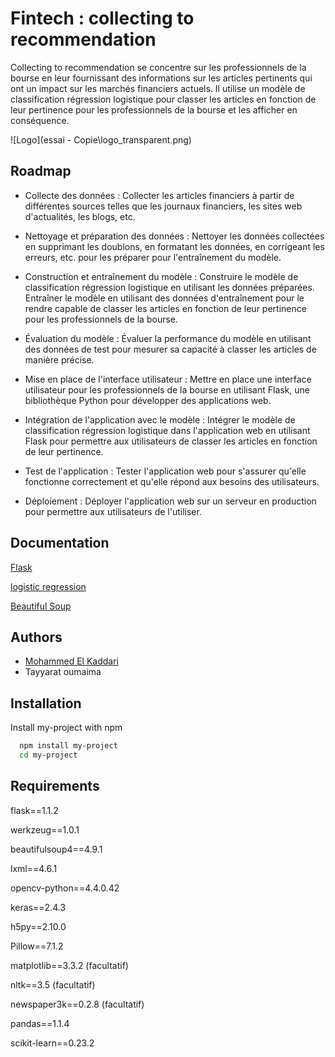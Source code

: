 
# Fintech : collecting to recommendation 

 Collecting to recommendation se concentre sur les professionnels de la bourse en leur fournissant des informations sur les articles pertinents qui ont un impact sur les marchés financiers actuels. Il utilise un modèle de classification régression logistique pour classer les articles en fonction de leur pertinence pour les professionnels de la bourse et les afficher en conséquence.


![Logo](essai - Copie\logo_transparent.png)


## Roadmap

- Collecte des données : Collecter les articles financiers à partir de différentes sources telles que les journaux financiers, les sites web d'actualités, les blogs, etc.

- Nettoyage et préparation des données : Nettoyer les données collectées en supprimant les doublons, en formatant les données, en corrigeant les erreurs, etc. pour les préparer pour l'entraînement du modèle.

- Construction et entraînement du modèle : Construire le modèle de classification régression logistique en utilisant les données préparées. Entraîner le modèle en utilisant des données d'entraînement pour le rendre capable de classer les articles en fonction de leur pertinence pour les professionnels de la bourse.

- Évaluation du modèle : Évaluer la performance du modèle en utilisant des données de test pour mesurer sa capacité à classer les articles de manière précise.

- Mise en place de l'interface utilisateur : Mettre en place une interface utilisateur pour les professionnels de la bourse en utilisant Flask, une bibliothèque Python pour développer des applications web.

- Intégration de l'application avec le modèle : Intégrer le modèle de classification régression logistique dans l'application web en utilisant Flask pour permettre aux utilisateurs de classer les articles en fonction de leur pertinence.

- Test de l'application : Tester l'application web pour s'assurer qu'elle fonctionne correctement et qu'elle répond aux besoins des utilisateurs.

- Déploiement : Déployer l'application web sur un serveur en production pour permettre aux utilisateurs de l'utiliser.




## Documentation

[Flask](https://flask.palletsprojects.com/en/2.2.x/)





[logistic regression](https://scikit-learn.org/stable/modules/generated/sklearn.linear_model.LogisticRegression.html)



[Beautiful Soup]( https://beautiful-soup-4.readthedocs.io/en/latest/)



## Authors

- [Mohammed El Kaddari ](https://github.com/kaddari53)
- Tayyarat oumaima


## Installation

Install my-project with npm

```bash
  npm install my-project
  cd my-project
```
    
## Requirements
flask==1.1.2

werkzeug==1.0.1

beautifulsoup4==4.9.1

lxml==4.6.1

opencv-python==4.4.0.42

keras==2.4.3

h5py==2.10.0

Pillow==7.1.2

matplotlib==3.3.2 (facultatif)

nltk==3.5 (facultatif)

newspaper3k==0.2.8 (facultatif)

pandas==1.1.4

scikit-learn==0.23.2
